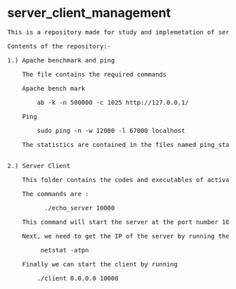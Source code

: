 # server_client_management
<pre>
This is a repository made for study and implemetation of server client connection improvement method.<br/>
Contents of the repository:-<br/>
1.) Apache benchmark and ping<br/>
    The file contains the required commands<br/>
    Apache bench mark<br/>
	    ab -k -n 500000 -c 1025 http://127.0.0.1/<br/>
    Ping<br/>
	    sudo ping -n -w 12000 -l 67000 localhost<br/>
    The statistics are contained in the files named ping_statistics and apache_statistics.<br/>
    
2.) Server Client<br/>
    This folder contains the codes and executables of activating chat-bot server and client server interaction.<br/>
    The commands are :<br/>
          ./echo_server 10000<br/>
    This command will start the server at the port number 10000<br/>
    Next, we need to get the IP of the server by running the command <br/>
         netstat -atpn<br/>
    Finally we can start the client by running <br/>
        ./client 0.0.0.0 10000<br/>
</pre>

